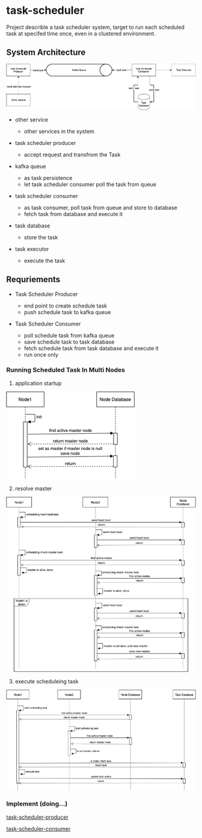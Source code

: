 # task-scheduler
Project describle a task scheduler system, target to run each scheduled task at specifed time once, even in a clustered environment.

## System Architecture
![system architecture](https://github.com/kan01234/task-scheduler/blob/master/img/task-scheduler-system.png)

- other service
  - other services in the system

- task scheduler producer
  - accept request and transfrom the Task

- kafka queue
  - as task persistence
  - let task scheduler consumer poll the task from queue

- task scheduler consumer
  - as task consumer, poll task from queue and store to database
  - fetch task from database and execute it

- task database
  - store the task

- task executor
  - execute the task

## Requriements
- Task Scheduler Producer
  - end point to create schedule task
  - push schedule task to kafka queue

- Task Scheduler Consumer
  - poll schedule task from kafka queue
  - save schedule task to task database
  - fetch schedule task from task database and execute it
  - run once only

### Running Scheduled Task In Multi Nodes
1. application startup

![task-consumer-appnode-init](https://github.com/kan01234/task-scheduler/blob/master/img/task-consumer-appnode-init.png)

2. resolve master

![task-consumer-resolve-master](https://github.com/kan01234/task-scheduler/blob/master/img/task-consumer-resolve-master.png)

3. execute scheduleing task

![task-consumer-execute-task](https://github.com/kan01234/task-scheduler/blob/master/img/task-consumer-execute-task.png)

### Implement (doing...)
[task-scheduler-producer](https://github.com/kan01234/task-scheduler-producer)

[task-scheduler-consumer](https://github.com/kan01234/task-scheduler-consumer)
